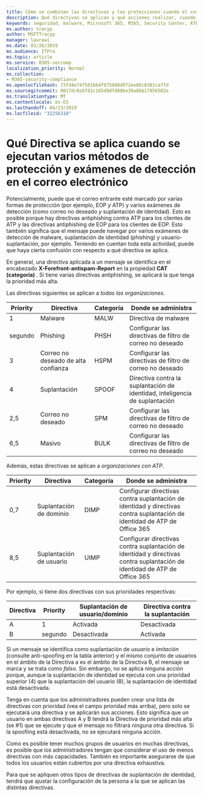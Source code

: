 ```yaml
---
title: Cómo se combinan las directivas y las protecciones cuando el correo está marcado con color rojo
description: Qué directivas se aplican y qué acciones realizar, cuando el correo electrónico está marcado como malware, correo no deseado, correo no deseado de alta confianza, phishing y masivo por EOP o ATP.
keywords: seguridad, malware, Microsoft 365, M365, Security Center, ATP, Windows Defender ATP, Office 365 ATP, ATP de Azure
ms.author: tracyp
author: MSFTTracyp
manager: laurawi
ms.date: 03/26/2019
ms.audience: ITPro
ms.topic: article
ms.service: O365-seccomp
localization_priority: Normal
ms.collection:
- M365-security-compliance
ms.openlocfilehash: 73f44e747581664f075608d972ee80c8381ca7fd
ms.sourcegitcommit: 0017dc6a5f81c165d9dfd88be39a6bb17856582e
ms.translationtype: MT
ms.contentlocale: es-ES
ms.lasthandoff: 04/23/2019
ms.locfileid: "32256318"
---
```

# <a name="what-policy-applies-when-multiple-protection-methods-and-detection-scans-run-on-your-email"></a>Qué Directiva se aplica cuando se ejecutan varios métodos de protección y exámenes de detección en el correo electrónico

Potencialmente, puede que el correo entrante esté marcado por varias formas de protección (por ejemplo, EOP *y* ATP) y varios exámenes de detección (como correo no deseado *y* suplantación de identidad). Esto es posible porque hay directivas antiphishing contra ATP para los clientes de ATP y las directivas antiphishing de EOP para los clientes de EOP. Esto también significa que el mensaje puede navegar por varios exámenes de detección de malware, suplantación de identidad (phishing) y usuario-suplantación, por ejemplo. Teniendo en cuentan toda esta actividad, puede que haya cierta confusión con respecto a qué directiva se aplica.

En general, una directiva aplicada a un mensaje se identifica en el encabezado **X-Forefront-antispam-Report** en la propiedad **CAT (categoría)** . Si tiene varias directivas antiphishing, se aplicará la que tenga la prioridad más alta.

Las directivas siguientes se aplican a _todas las organizaciones_.

|Priority |Directiva  |Categoría  |Donde se administra |
|---------|---------|---------|---------|
|1     | Malware      | MALW      | Directiva de malware   |
|segundo     | Phishing     | PHSH     | Configurar las directivas de filtro de correo no deseado     |
|3     | Correo no deseado de alta confianza      | HSPM        | Configurar las directivas de filtro de correo no deseado        |
|4     | Suplantación        | SPOOF        | Directiva contra la suplantación de identidad, inteligencia de suplantación        |
|2,5     | Correo no deseado         | SPM         | Configurar las directivas de filtro de correo no deseado         |
|6,5     | Masivo         | BULK        | Configurar las directivas de filtro de correo no deseado         |

Además, estas directivas se aplican a _organizaciones con ATP_.

|Priority |Directiva  |Categoría  |Donde se administra |
|---------|---------|---------|---------|
|0,7     | Suplantación de dominio         | DIMP         | Configurar directivas contra suplantación de identidad y directivas contra suplantación de identidad de ATP de Office 365        |
|8,5     | Suplantación de usuario        | UIMP         | Configurar directivas contra suplantación de identidad y directivas contra suplantación de identidad de ATP de Office 365         |

Por ejemplo, si tiene dos directivas con sus prioridades respectivas:

|Directiva  |Priority  |Suplantación de usuario/dominio  |Directiva contra la suplantación  |
|---------|---------|---------|---------|
|A     | 1        | Activada        |Desactivada         |
|B     | segundo        | Desactivada        | Activada        |

Si un mensaje se identifica como suplantación de _usuario_ e _imitación_ (consulte anti-spoofing en la tabla anterior) y el mismo conjunto de usuarios en el ámbito de la Directiva a es el ámbito de la Directiva B, el mensaje se marca y se trata como _falso_. Sin embargo, no se aplica ninguna acción porque, aunque la suplantación de identidad se ejecuta con una prioridad superior (4) que la suplantación del usuario (8), la suplantación de identidad está desactivada.

Tenga en cuenta que los administradores pueden crear una lista de directivas con prioridad (vea el campo prioridad más arriba), pero solo se ejecutará una directiva y se aplicarán sus acciones. Esto significa que un usuario en ambas directivas A y B tendrá la Directiva de prioridad más alta (se #1) que se ejecute y que el mensaje no filtrará ninguna otra directiva. Si la spoofiing está desactivada, no se ejecutará ninguna acción.

Como es posible tener muchos grupos de usuarios en muchas directivas, es posible que los administradores tengan que considerar el uso de menos directivas con más capacidades. También es importante asegurarse de que todos los usuarios están cubiertos por una directiva exhaustiva.

Para que se apliquen otros tipos de directivas de suplantación de identidad, tendrá que ajustar la configuración de la persona a la que se aplican las distintas directivas.



